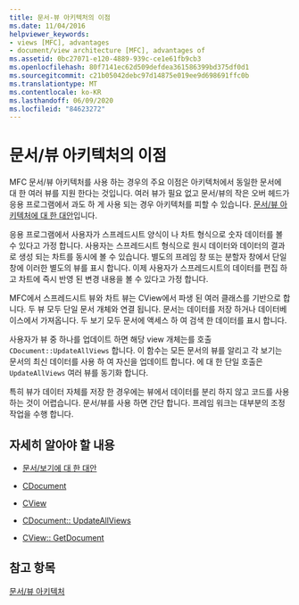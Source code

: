 ```yaml
---
title: 문서-뷰 아키텍처의 이점
ms.date: 11/04/2016
helpviewer_keywords:
- views [MFC], advantages
- document/view architecture [MFC], advantages of
ms.assetid: 0bc27071-e120-4889-939c-ce1e61fb9cb3
ms.openlocfilehash: 80f7141ec62d509defdea361586399bd375df0d1
ms.sourcegitcommit: c21b05042debc97d14875e019ee9d698691ffc0b
ms.translationtype: MT
ms.contentlocale: ko-KR
ms.lasthandoff: 06/09/2020
ms.locfileid: "84623272"
---
```

# <a name="advantages-of-the-documentview-architecture"></a>문서/뷰 아키텍처의 이점

MFC 문서/뷰 아키텍처를 사용 하는 경우의 주요 이점은 아키텍처에서 동일한 문서에 대 한 여러 뷰를 지원 한다는 것입니다. 여러 뷰가 필요 없고 문서/뷰의 작은 오버 헤드가 응용 프로그램에서 과도 하 게 사용 되는 경우 아키텍처를 피할 수 있습니다. [문서/뷰 아키텍처에 대 한 대안](alternatives-to-the-document-view-architecture.md)입니다.

응용 프로그램에서 사용자가 스프레드시트 양식이 나 차트 형식으로 숫자 데이터를 볼 수 있다고 가정 합니다. 사용자는 스프레드시트 형식으로 원시 데이터와 데이터의 결과로 생성 되는 차트를 동시에 볼 수 있습니다. 별도의 프레임 창 또는 분할자 창에서 단일 창에 이러한 별도의 뷰를 표시 합니다. 이제 사용자가 스프레드시트의 데이터를 편집 하 고 차트에 즉시 반영 된 변경 내용을 볼 수 있다고 가정 합니다.

MFC에서 스프레드시트 뷰와 차트 뷰는 CView에서 파생 된 여러 클래스를 기반으로 합니다. 두 뷰 모두 단일 문서 개체와 연결 됩니다. 문서는 데이터를 저장 하거나 데이터베이스에서 가져옵니다. 두 보기 모두 문서에 액세스 하 여 검색 한 데이터를 표시 합니다.

사용자가 뷰 중 하나를 업데이트 하면 해당 view 개체는를 호출 `CDocument::UpdateAllViews` 합니다. 이 함수는 모든 문서의 뷰를 알리고 각 보기는 문서의 최신 데이터를 사용 하 여 자신을 업데이트 합니다. 에 대 한 단일 호출은 `UpdateAllViews` 여러 뷰를 동기화 합니다.

특히 뷰가 데이터 자체를 저장 한 경우에는 뷰에서 데이터를 분리 하지 않고 코드를 사용 하는 것이 어렵습니다. 문서/뷰를 사용 하면 간단 합니다. 프레임 워크는 대부분의 조정 작업을 수행 합니다.

## <a name="what-do-you-want-to-know-more-about"></a>자세히 알아야 할 내용

- [문서/보기에 대 한 대안](alternatives-to-the-document-view-architecture.md)

- [CDocument](reference/cdocument-class.md)

- [CView](reference/cview-class.md)

- [CDocument:: UpdateAllViews](reference/cdocument-class.md#updateallviews)

- [CView:: GetDocument](reference/cview-class.md#getdocument)

## <a name="see-also"></a>참고 항목

[문서/뷰 아키텍처](document-view-architecture.md)
